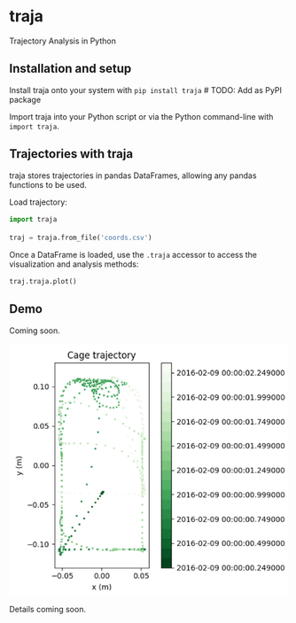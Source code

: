 # traja
Trajectory Analysis in Python

## Installation and setup

Install traja onto your system with `pip install traja` # TODO: Add as PyPI package

Import traja into your Python script or via the Python command-line with `import traja`.

## Trajectories with traja

traja stores trajectories in pandas DataFrames, allowing any pandas functions to be used.

Load trajectory:

```python
import traja

traj = traja.from_file('coords.csv')
```

Once a DataFrame is loaded, use the `.traja` accessor to access the visualization and analysis methods:

```python
traj.traja.plot()
```

## Demo

Coming soon.

![dvc_screenshot](dvc_screenshot.png)

Details coming soon.
